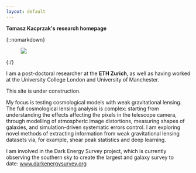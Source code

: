 ```yaml
---
layout: default
---
```


<div class="lead pretty-links">

**Tomasz Kacprzak's research homepage**



{::nomarkdown}
<figure class="site-profile">
    <img src="{{ site.baseurl }}/assets/img/me_pic.png">
</figure>
{:/}

I am a post-doctoral researcher at the **ETH Zurich**, as well as having worked at the University College London and University of Manchester.

This site is under construction.

My focus is testing cosmological models with weak gravitational lensing.
The full cosmological lensing analysis is complex: starting from understanding the effects affecting the pixels in the telescope camera, through modelling of atmospheric image distortions, measuring shapes of galaxies, and simulation-driven systematic errors control.
I am exploring novel methods of extracting information from weak gravitational lensing datasets via, for example, shear peak statistics and deep learning.

I am involved in the Dark Energy Survey project, which is currently observing the southern sky to create the largest and galaxy survey to date: <a href="http://www.darkenergysurvey.org/">www.darkenergysurvey.org</a>

</div>

